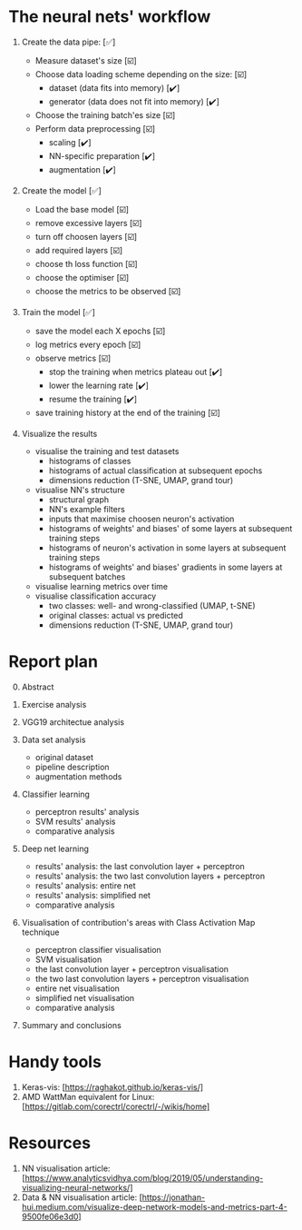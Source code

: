 # The neural nets' workflow

1. Create the data pipe: [:white_check_mark:]
    - Measure dataset's size [:ballot_box_with_check:]
    - Choose data loading scheme depending on the size: [:ballot_box_with_check:]
        - dataset (data fits into memory) [:heavy_check_mark:]
        - generator (data does not fit into memory) [:heavy_check_mark:]
    - Choose the training batch'es size [:ballot_box_with_check:]
    - Perform data preprocessing [:ballot_box_with_check:]
        - scaling [:heavy_check_mark:]
        - NN-specific preparation [:heavy_check_mark:]
        - augmentation [:heavy_check_mark:]
2. Create the model [:white_check_mark:]
    - Load the base model [:ballot_box_with_check:]
    - remove excessive layers [:ballot_box_with_check:]
    - turn off choosen layers [:ballot_box_with_check:]
    - add required layers [:ballot_box_with_check:]
    - choose th loss function [:ballot_box_with_check:]
    - choose the optimiser [:ballot_box_with_check:]
    - choose the metrics to be observed [:ballot_box_with_check:]

3. Train the model [:white_check_mark:]
    - save the model each X epochs [:ballot_box_with_check:]
    - log metrics every epoch [:ballot_box_with_check:]
    - observe metrics [:ballot_box_with_check:]
        - stop the training when metrics plateau out [:heavy_check_mark:]
        - lower the learning rate [:heavy_check_mark:]
        - resume the training [:heavy_check_mark:]
    - save training history at the end of the training [:ballot_box_with_check:]

4. Visualize the results
    - visualise the training and test datasets
        - histograms of classes
        - histograms of actual classification at subsequent epochs
        - dimensions reduction (T-SNE, UMAP, grand tour)
    - visualise NN's structure
        - structural graph
        - NN's example filters
        - inputs that maximise choosen neuron's activation
        - histograms of weights' and biases' of some layers at subsequent training steps
        - histograms of neuron's activation in some layers at subsequent training steps
        - histograms of weights' and biases' gradients in some layers at subsequent batches
    - visualise learning metrics over time
    - visualise classification accuracy 
        - two classes: well- and wrong-classified (UMAP, t-SNE)
        - original classes: actual vs predicted
        - dimensions reduction (T-SNE, UMAP, grand tour)


# Report plan

0. Abstract

1. Exercise analysis

2. VGG19 architectue analysis

3. Data set analysis
    - original dataset
    - pipeline description
    - augmentation methods

4. Classifier learning
    - perceptron results' analysis
    - SVM results' analysis
    - comparative analysis

4. Deep net learning
    - results' analysis: the last convolution layer + perceptron
    - results' analysis: the two last convolution layers + perceptron
    - results' analysis: entire net
    - results' analysis: simplified net
    - comparative analysis

5. Visualisation of contribution's areas with Class Activation Map technique
    - perceptron classifier visualisation
    - SVM visualisation
    - the last convolution layer + perceptron visualisation
    - the two last convolution layers + perceptron visualisation
    - entire net visualisation
    - simplified net visualisation
    - comparative analysis

6. Summary and conclusions


# Handy tools

1. Keras-vis: [https://raghakot.github.io/keras-vis/]
2. AMD WattMan equivalent for Linux: [https://gitlab.com/corectrl/corectrl/-/wikis/home]


# Resources

1. NN visualisation article: [https://www.analyticsvidhya.com/blog/2019/05/understanding-visualizing-neural-networks/]
2. Data & NN visualisation article: [https://jonathan-hui.medium.com/visualize-deep-network-models-and-metrics-part-4-9500fe06e3d0]
